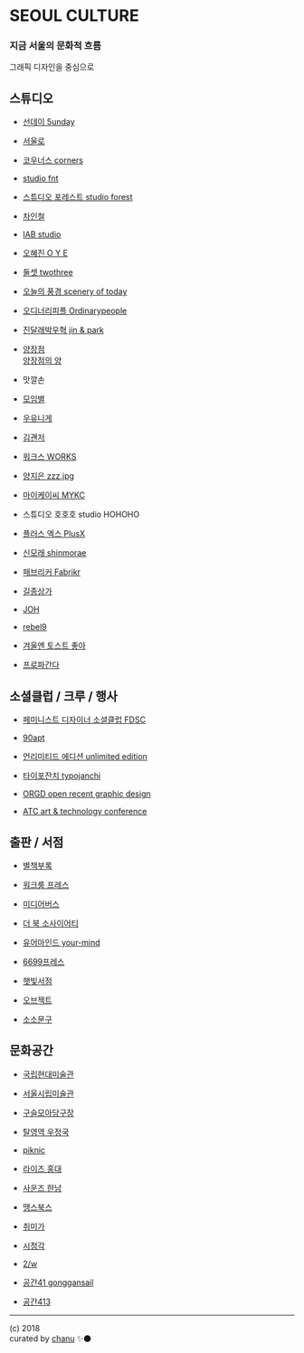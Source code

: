 # SEOUL CULTURE
### 지금 서울의 문화적 흐름
그래픽 디자인을 중심으로 

## 스튜디오

- [선데이 5unday](http://www.5unday.com/)  

- [서울로]()

- [코우너스 corners](http://corners.kr)

- [studio fnt](http://studiofnt.com)

- [스튜디오 포레스트 studio forest](http://studio-forest.kr)

- [차인철](http://inchinchinch.com)

- [IAB studio](http://iab-studio.com)

- [오혜진 O Y E](https://ohezin.kr)

- [둘셋 twothree](http://twothree.kr)

- [오늘의 풍경 scenery of today](http://sceneryoftoday.kr)

- [오디너리피플 Ordinarypeople](http://ordinarypeople.kr)

- [진달래박우혁 jin & park](http://jinandpark.com)

- [양장점](http://yang-jang.com)  
[양장점의 양](http://heejaeyang.tumblr.com)

- 맛깔손

- [모임별](http://byul.org)

- [우유니게](http://ooh-you.com)

- [김괜저](http://gwenzhir.keithskim.com)

- [워크스 WORKS](http://work-s.org)

- [양지은 zzz.jpg](http://cargocollective.com/yje)

- [마이케이씨 MYKC](http://mykc.kr)

- 스튜디오 호호호 studio HOHOHO

- [플러스 엑스 PlusX](http://plus-ex.com)

- [신모래 shinmorae](http://shinmorae.com)

- [패브리커 Fabrikr](http://fabrikr.com)

- [길종상가](http://bellroad.1px.kr)

- [JOH](http://johcompany.com)

- [rebel9](http://rebel9.co.kr)

- [겨울엔 토스트 좋아](https://limpalimpa.com/)

- [프로파간다](http://propa-ganda.co.kr/)

## 소셜클럽 / 크루 / 행사

- [페미니스트 디자이너 소셜클럽 FDSC](https://twitter.com/FemiDesigner)

- [90apt](http://90apt.com)

- [언리미티드 에디션 unlimited edition](http://unlimited-edition.org)

- [타이포잔치 typojanchi](http://typojanchi.com)

- [ORGD open recent graphic design](http://orgd.org) 

- [ATC art & technology conference](http://atcofficial.kr)

## 출판 / 서점

- [별책부록](http://www.byeolcheck.kr)

- [워크룸 프레스](http://workroompress.kr)

- [미디어버스](https://mediabus.org)

- [더 북 소사이어티](http://www.thebooksociety.org)

- [유어마인드 your-mind](http://your-mind.com)

- [6699프레스](http://6699press.kr)

- [햇빛서점](http://sunnystudio.kr)

- [오브젝트](http://objectlifelab.com)

- [소소문구](http://sosomoongoo.com)

## 문화공간

- [국립현대미술관](http://mmca.go.kr)

- [서울시립미술관](http://sema.seoul.go.kr)

- [구슬모아당구장](http://www.daelimmuseum.org/guseulmoa/)

- [탈영역 우정국](http://ujeongguk.com)

- [piknic](http://www.piknic.kr)

- [라이즈 홍대](http://www.rysehotel.com/)

- [사운즈 한남](http://project-sounds.com/)

- [땡스북스](http://thanksbooks.com/)

- [취미가](http://www.taste-house.com)

- [시청각](http://audiovisualpavilion.org)

- [2/w](https://2w-seoul.tumblr.com)

- [공간41 gonggansail](http://www.facebook.com/gonggansail/)

- [공간413](https://www.41-3.org)

---
(c) 2018  
curated by [chanu](krevony.com) ✨⚫

